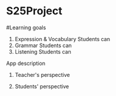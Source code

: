 # S25Project
#Learning goals
1. Expression & Vocabulary
   Students can
2. Grammar
   Students can
3. Listening
   Students can

App description
1. Teacher's perspective

2. Students' perspective
